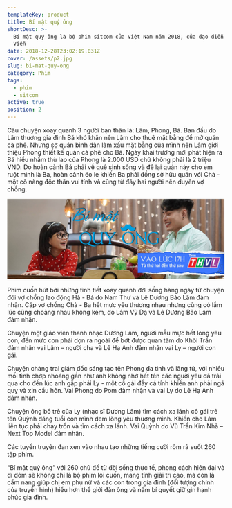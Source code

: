 ```yaml
---
templateKey: product
title: Bí mật quý ông
shortDesc: >-
  Bí mật quý ông là bộ phim sitcom của Việt Nam năm 2018, của đạo diễn Văn Công
  Viễn
date: 2018-12-28T23:02:19.031Z
cover: /assets/p2.jpg
slug: bi-mat-quy-ong
category: Phim
tags:
  - phim
  - sitcom
active: true
position: 2
---
```

Câu chuyện xoay quanh 3 người bạn thân là: Lâm, Phong, Bá. Ban đầu do Lâm thương gia đình Bá khó khăn nên Lâm cho thuê mặt bằng để mở quán cà phê. Nhưng sợ quán bình dân làm xấu mặt bằng của mình nên Lâm giới thiệu Phong thiết kế quán cà phê cho Bá. Ngày khai trương mới phát hiện ra Bá hiểu nhầm thù lao của Phong là 2.000 USD chứ không phải là 2 triệu VND. Do hoàn cảnh Bá phải về quê sinh sống và để lại quán này cho em ruột mình là Ba, hoàn cảnh éo le khiến Ba phải đồng sở hữu quán với Chà - một cô nàng độc thân vui tính và cũng từ đây hai người nên duyên vợ chồng.

![Hình ảnh trong phim](/assets/banner2.jpg "Bí mật quý ông")

Phim cuốn hút bởi những tình tiết xoay quanh đời sống hàng ngày từ chuyện đôi vợ chồng lao động Hà - Bá do Nam Thư và Lê Dương Bảo Lâm đảm nhận. Cặp vợ chồng Chà - Ba hết mực yêu thương nhau nhưng cũng có lắm lúc cũng choảng nhau không kém, do Lâm Vỹ Dạ và Lê Dương Bảo Lâm đảm nhận.

Chuyện một giáo viên thanh nhạc Dương Lâm, người mẫu mực hết lòng yêu con, đến mức con phải dọn ra ngoài để bớt được quan tâm do Khôi Trần đảm nhận vai Lâm – người cha và Lê Hạ Anh đảm nhận vai Ly – người con gái.

Chuyện chàng trai giám đốc sáng tạo tên Phong đa tình và lãng tử, với nhiều mối tình chớp nhoáng gần như anh không nhớ hết tên các người yêu đã trải qua cho đến lúc anh gặp phải Ly - một cô gái đầy cá tính khiến anh phải ngã quỵ và xin cầu hôn. Vai Phong do Pom đảm nhận và vai Ly do Lê Hạ Anh đảm nhận.

Chuyện ông bố trẻ của Ly (nhạc sĩ Dương Lâm) tìm cách xa lánh cô gái trẻ tên Quỳnh đáng tuổi con mình đem lòng yêu thương mình. Khiến cho Lâm liên tục phải chạy trốn và tìm cách xa lánh. Vai Quỳnh do Vũ Trần Kim Nhã – Next Top Model đảm nhận.

Các tuyến truyện đan xen vào nhau tạo những tiếng cười rôm rả suốt 260 tập phim.

“Bí mật quý ông” với 260 chủ đề từ đời sống thực tế, phong cách hiện đại và dí dỏm sẽ không chỉ là bộ phim lôi cuốn, mang tính giải trí cao, mà còn là cẩm nang giúp chị em phụ nữ và các con trong gia đình (đối tượng chính của truyền hình) hiểu hơn thế giới đàn ông và nắm bí quyết giữ gìn hạnh phúc gia đình.
